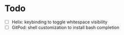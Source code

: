 # Todo

- [ ] Helix: keybinding to toggle whitespace visibility
- [ ] GitPod: shell customization to install bash completion
